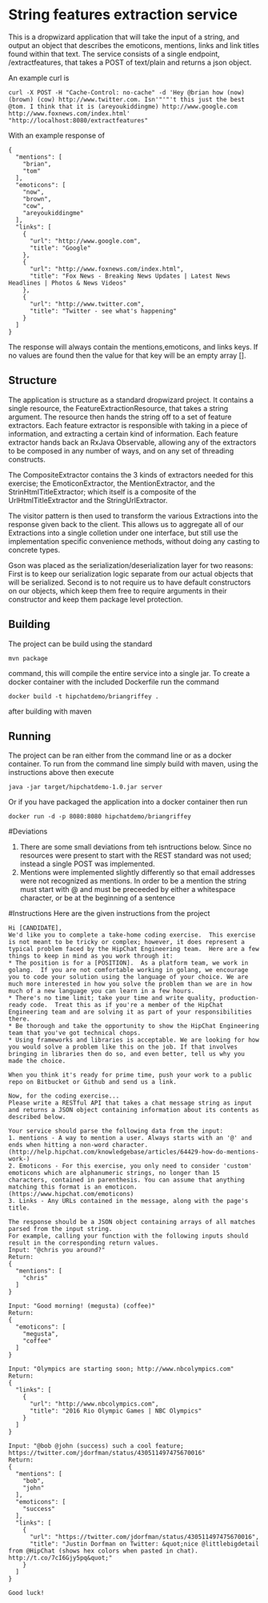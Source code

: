 # String features extraction service
This is a dropwizard application that will take the input of a string, and output an object that describes the emoticons,
mentions, links and link titles found within that text. The service consists of a single endpoint, /extractfeatures, that takes 
a POST of text/plain and returns a json object. 

An example curl is 
```
curl -X POST -H "Cache-Control: no-cache" -d 'Hey @brian how (now) (brown) (cow) http://www.twitter.com. Isn'"'"'t this just the best @tom. I think that it is (areyoukiddingme) http://www.google.com http://www.foxnews.com/index.html' "http://localhost:8080/extractfeatures"
```

With an example response of
```
{
  "mentions": [
    "brian",
    "tom"
  ],
  "emoticons": [
    "now",
    "brown",
    "cow",
    "areyoukiddingme"
  ],
  "links": [
    {
      "url": "http://www.google.com",
      "title": "Google"
    },
    {
      "url": "http://www.foxnews.com/index.html",
      "title": "Fox News - Breaking News Updates | Latest News Headlines | Photos & News Videos"
    },
    {
      "url": "http://www.twitter.com",
      "title": "Twitter - see what's happening"
    }
  ]
}
```

The response will always contain the mentions,emoticons, and links keys. If no values are found then the value for that key will
be an empty array [].

## Structure
The application is structure as a standard dropwizard project. It contains a single resource, the FeatureExtractionResource, that takes a string argument. The resource then hands the string off to a set of feature extractors. Each feature extractor is responsible with taking in a piece of information, and extracting a certain kind of information. Each feature extractor hands back an RxJava Observable, allowing any of the extractors to be composed in any number of ways, and on any set of threading constructs. 

The CompositeExtractor contains the 3 kinds of extractors needed for this exercise; the EmoticonExtractor, the MentionExtractor, and the StrinHtmlTitleExtractor; which itself is a composite of the UrlHtmlTitleExtractor and the StringUrlExtractor.

The visitor pattern is then used to transform the various Extractions into the response given back to the client. This allows us to aggregate all of our Extractions into a single colletion under one interface, but still use the implementation specific convenience methods, without doing any casting to concrete types.

Gson was placed as the serialization/deserialization layer for two reasons: First is to keep our serialization logic separate from our actual objects that will be serialized. Second is to not require us to have default constructors on our objects, which keep them free to require arguments in their constructor and keep them package level protection.

## Building
The project can be build using the standard 

```
mvn package
```
command, this will compile the entire service into a single jar. To 
create a docker container with the included Dockerfile run the command 
```
docker build -t hipchatdemo/briangriffey .
```
after building with maven

## Running
The project can be ran either from the command line or as a docker container.
To run from the command line simply build with maven, using the instructions above then execute
```
java -jar target/hipchatdemo-1.0.jar server
```

Or if you have packaged the application into a docker container then run
```
docker run -d -p 8080:8080 hipchatdemo/briangriffey
```

#Deviations
1. There are some small deviations from teh isntructions below. Since no resources were present to start with the REST standard
was not used; instead a single POST was implemented.
2. Mentions were implemented slightly differently so that email addresses were not recognized as mentions. In order to be a mention
the string must start with @ and must be preceeded by either a whitespace character, or be at the beginning of a sentence

#Instructions
Here are the given instructions from the project

```
Hi [CANDIDATE],
We'd like you to complete a take-home coding exercise.  This exercise is not meant to be tricky or complex; however, it does represent a typical problem faced by the HipChat Engineering team.  Here are a few things to keep in mind as you work through it:
* The position is for a [POSITION].  As a platform team, we work in golang.  If you are not comfortable working in golang, we encourage you to code your solution using the language of your choice. We are much more interested in how you solve the problem than we are in how much of a new language you can learn in a few hours. 
* There's no time limit; take your time and write quality, production-ready code.  Treat this as if you're a member of the HipChat Engineering team and are solving it as part of your responsibilities there.
* Be thorough and take the opportunity to show the HipChat Engineering team that you've got technical chops.
* Using frameworks and libraries is acceptable. We are looking for how you would solve a problem like this on the job. If that involves bringing in libraries then do so, and even better, tell us why you made the choice.
  
When you think it's ready for prime time, push your work to a public repo on Bitbucket or Github and send us a link.
  
Now, for the coding exercise...
Please write a RESTful API that takes a chat message string as input and returns a JSON object containing information about its contents as described below.
  
Your service should parse the following data from the input:
1. mentions - A way to mention a user. Always starts with an '@' and ends when hitting a non-word character. (http://help.hipchat.com/knowledgebase/articles/64429-how-do-mentions-work-)
2. Emoticons - For this exercise, you only need to consider 'custom' emoticons which are alphanumeric strings, no longer than 15 characters, contained in parenthesis. You can assume that anything matching this format is an emoticon. (https://www.hipchat.com/emoticons)
3. Links - Any URLs contained in the message, along with the page's title.
  
The response should be a JSON object containing arrays of all matches parsed from the input string.
For example, calling your function with the following inputs should result in the corresponding return values.
Input: "@chris you around?"
Return:
{
  "mentions": [
    "chris"
  ]
}
 
Input: "Good morning! (megusta) (coffee)"
Return:
{
  "emoticons": [
    "megusta",
    "coffee"
  ]
}
 
Input: "Olympics are starting soon; http://www.nbcolympics.com"
Return:
{
  "links": [
    {
      "url": "http://www.nbcolympics.com",
      "title": "2016 Rio Olympic Games | NBC Olympics"
    }
  ]
}
 
Input: "@bob @john (success) such a cool feature; https://twitter.com/jdorfman/status/430511497475670016"
Return:
{
  "mentions": [
    "bob",
    "john"
  ],
  "emoticons": [
    "success"
  ],
  "links": [
    {
      "url": "https://twitter.com/jdorfman/status/430511497475670016",
      "title": "Justin Dorfman on Twitter: &quot;nice @littlebigdetail from @HipChat (shows hex colors when pasted in chat). http://t.co/7cI6Gjy5pq&quot;"
    }
  ]
}
 
Good luck!
```

